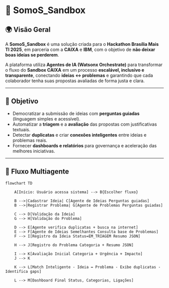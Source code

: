 # 🧩 SomoS_Sandbox

## 🌍 Visão Geral
A **SomoS_Sandbox** é uma solução criada para o **Hackathon Brasília Mais TI 2025**, em parceria com a **CAIXA** e **IBM**, com o objetivo de **não deixar boas ideias se perderem**.  

A plataforma utiliza **Agentes de IA (Watsonx Orchestrate)** para transformar o fluxo do **Sandbox CAIXA** em um processo **escalável, inclusivo e transparente**, conectando **ideias ↔ problemas** e garantindo que cada colaborador tenha suas propostas avaliadas de forma justa e clara.

---

## 🎯 Objetivo
- Democratizar a submissão de ideias com **perguntas guiadas** (linguagem simples e acessível).  
- Automatizar a **triagem** e a **avaliação** das propostas com justificativas textuais.  
- Detectar **duplicatas** e criar **conexões inteligentes** entre ideias e problemas reais.  
- Fornecer **dashboards e relatórios** para governança e aceleração das melhores iniciativas.  

---

## 🔄 Fluxo Multiagente

```mermaid
flowchart TD

    A[Início: Usuário acessa sistema] --> B{Escolher fluxo}
    
    B -->|Cadastrar Ideia| C[Agente de Ideias Perguntas guiadas]
    B -->|Registrar Problema| G[Agente de Problemas Perguntas guiadas]

    C --> D[Validação da Ideia]
    G --> H[Validação do Problema]

    D --> E[Agente verifica duplicatas + busca na internet]
    E --> F[Agente de Ideias Semelhantes Consulta base de Problemas]
    F --> I[Registro da Ideia Status=EM_TRIAGEM Resumo JSON]

    H --> J[Registro do Problema Categoria + Resumo JSON]

    I --> K[Avaliação Inicial Categoria + Urgência + Impacto]
    J --> K

    K --> L[Match Inteligente - Ideia ↔ Problema - Exibe duplicatas - Identifica gaps]

    L --> M[Dashboard Final Status, Categorias, Ligações]
